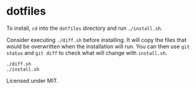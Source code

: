 # dotfiles

To install, `cd` into the `dotfiles` directory and run `./install.sh`.

Consider executing `./diff.sh` before installing. It will copy the files that
would be overwritten when the installation will run. You can then use `git status`
and `git diff` to check what will change with `install.sh`.

```
./diff.sh
./install.sh
```

Licensed under MIT.

<!-- zh2594 -->
